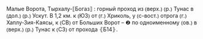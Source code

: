 ---
---

Малые Ворота, Тырхалу-⟦Богаз⟧
: горный проход из ⦅верх.⦆ ⦅р.⦆ Тунас в ⦅дол.⦆ ⦅р.⦆ Ускут. В 1,2 км. к ⦅ЮЗ⦆ от ⦅г.⦆ Хриколь, у ⦅с-вост.⦆ отрога ⦅г.⦆ Хаплу-Зия-Каясы, к ⦅СВ⦆ от Больших Ворот – ❷ по одноименному ⦅ов.⦆ в ⦅верх.⦆ ⦅р.⦆ Тунас к ⦅СЗ⦆ от прохода ⦃Б14⦄.
